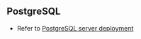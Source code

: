 ## PostgreSQL

- Refer to [PostgreSQL server deployment](https://docs.openg2p.org/deployment/external-components-setup/postgresql-server-deployment)
